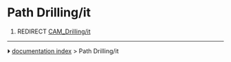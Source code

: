 # Path Drilling/it
1.  REDIRECT [CAM_Drilling/it](CAM_Drilling/it.md)



---
⏵ [documentation index](../README.md) > Path Drilling/it
